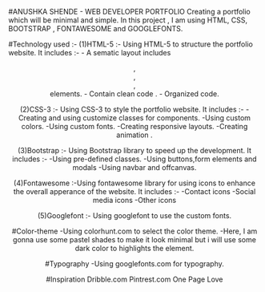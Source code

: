 #ANUSHKA SHENDE - WEB DEVELOPER PORTFOLIO
  Creating a portfolio which will be minimal and simple.
  In this project , I am using HTML, CSS, BOOTSTRAP , FONTAWESOME and GOOGLEFONTS.

#Technology used :-
  (1)HTML-5 :- Using HTML-5 to structure the portfolio website.
               It includes :-
                - A sematic layout includes <header>,<main>,<footer>,<nav> elements.
                - Contain clean code .
                - Organized code.
            
  (2)CSS-3 :- Using CSS-3 to style the portfolio website.
              It includes :-
               -Creating and using customize classes for components.
               -Using custom colors.
               -Using custom fonts.
               -Creating responsive layouts.
               -Creating animation .

  (3)Bootstrap :- Using Bootstrap library to speed up the development.
                 It includes :-
                  -Using pre-defined classes.
                  -Using buttons,form elements and modals
                  -Using navbar and offcanvas.

  (4)Fontawesome :-Using fontawesome library  for using icons to enhance the overall apperance  of
                   the website.
                   It includes :-
                   -Contact icons
                   -Social media icons
                   -Other icons
    

   (5)Googlefont :- Using googlefont to use the custom fonts.

#Color-theme 
  -Using colorhunt.com to select the color theme.
  -Here, I am gonna use some pastel shades to make it look minimal but i will use some dark color to 
   highlights the element.

#Typography
 -Using googlefonts.com for typography.

#Inspiration 
  Dribble.com
  Pintrest.com
  One Page Love